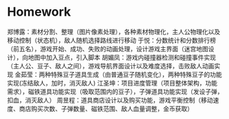 # Homework

郑博露：素材分割、整理（图片像素处理），各种素材物理化，主人公物理化以及移动控制（状态机），敌人随机选择路线进行移动
于悦：分数统计和分数排行榜（前五名），游戏开始、成功、失败的动画处理，设计游戏主界面（迷宫地图设计），向地图中加入豆点，引入脚本
胡媚凤：游戏内碰撞器检测和碰撞事件实现（主人公、豆子、敌人之间），游戏导航界面设计以及难度选择，击败敌人动画实现
金茹莹：两种特殊豆子道具生成（由普通豆子随机变化），两种特殊豆子的功能实现(冻结敌人，加时，消灭敌人)
江圣坤：项目进度管理（项目整体架构，功能需求），磁铁道具功能实现（吸取范围内的豆子），子弹道具功能实现（发设子弹，扣血，消灭敌人）
周昱程：道具商店设计以及购买功能，游戏平衡控制（移动速度、商店购买次数、子弹数量、磁铁范围、敌人血量调整，金币获取）
